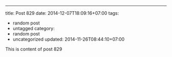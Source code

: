 ---
title: Post 829
date: 2014-12-07T18:09:16+07:00
tags:
  - random post
  - untagged
category:
  - random post
  - uncategorized
updated: 2014-11-26T08:44:10+07:00

This is content of post 829